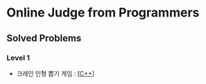# Online Judge from Programmers

## Solved Problems

### Level 1

- 크레인 인형 뽑기 게임 : [[C++](claw_crane_game.cpp)]